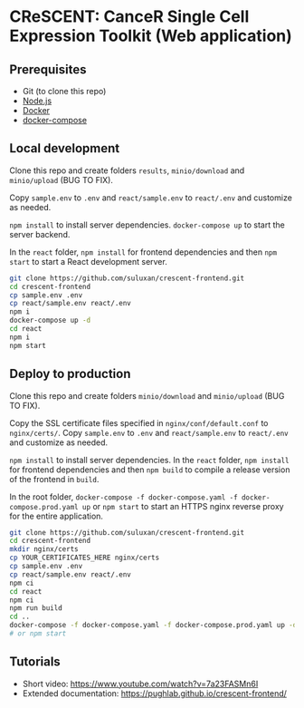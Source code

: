 # CReSCENT: CanceR Single Cell Expression Toolkit (Web application)

## Prerequisites
- Git (to clone this repo)
- [Node.js](https://nodejs.org/)
- [Docker](https://docs.docker.com/v17.09/engine/installation/)
- [docker-compose](https://docs.docker.com/compose/install/)

## Local development
Clone this repo and create folders `results`, `minio/download` and `minio/upload` (BUG TO FIX).

Copy `sample.env` to `.env` and `react/sample.env` to `react/.env` and customize as needed.

`npm install` to install server dependencies.
`docker-compose up` to start the server backend.

In the `react` folder, `npm install` for frontend dependencies and then `npm start` to start a React development server.

```bash
git clone https://github.com/suluxan/crescent-frontend.git
cd crescent-frontend
cp sample.env .env
cp react/sample.env react/.env
npm i
docker-compose up -d
cd react
npm i
npm start
```

## Deploy to production
Clone this repo and create folders `minio/download` and `minio/upload` (BUG TO FIX).

Copy the SSL certificate files specified in `nginx/conf/default.conf` to `nginx/certs/`.
Copy `sample.env` to `.env` and `react/sample.env` to `react/.env` and customize as needed.

`npm install` to install server dependencies.
In the `react` folder, `npm install` for frontend dependencies and then `npm build` to compile a release version of the frontend in `build`.

In the root folder, `docker-compose -f docker-compose.yaml -f docker-compose.prod.yaml up` or `npm start` to start an HTTPS nginx reverse proxy for the entire application.

```bash
git clone https://github.com/suluxan/crescent-frontend.git
cd crescent-frontend
mkdir nginx/certs
cp YOUR_CERTIFICATES_HERE nginx/certs
cp sample.env .env
cp react/sample.env react/.env
npm ci
cd react
npm ci
npm run build
cd ..
docker-compose -f docker-compose.yaml -f docker-compose.prod.yaml up -d 
# or npm start 
```

## Tutorials 
- Short video: https://www.youtube.com/watch?v=7a23FASMn6I
- Extended documentation: https://pughlab.github.io/crescent-frontend/
